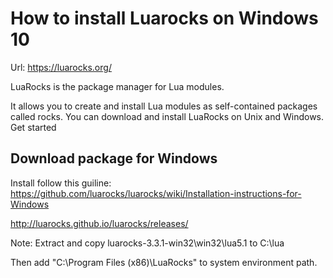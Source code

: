 # How to install Luarocks on Windows 10
Url: https://luarocks.org/

LuaRocks is the package manager for Lua modules.

It allows you to create and install Lua modules as self-contained packages called rocks. You can download and install LuaRocks on Unix and Windows. Get started

## Download package for Windows
Install follow this guiline: https://github.com/luarocks/luarocks/wiki/Installation-instructions-for-Windows

http://luarocks.github.io/luarocks/releases/

Note: Extract and copy luarocks-3.3.1-win32\win32\lua5.1 to C:\lua

Then add "C:\Program Files (x86)\LuaRocks" to system environment path.